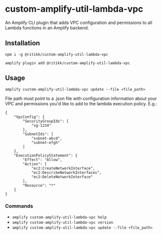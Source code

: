 # custom-amplify-util-lambda-vpc

An Amplify CLI plugin that adds VPC configuration and permissions to all Lambda functions in an Amplify backend.

## Installation

```
npm i -g @ritikk/custom-amplify-util-lambda-vpc

amplify plugin add @ritikk/custom-amplify-util-lambda-vpc
```

## Usage
`amplify custom-amplify-util-lambda-vpc update --file <file_path>`

File path must point to a .json file with configuration information about your VPC and permissions you'd like to add to the lambda execution policy. E.g.:
```
{
    "VpcConfig": {
        "SecurityGroupIds": [
            "sg-1234"
        ],
        "SubnetIds": [
            "subnet-abcd",
            "subnet-efgh"
        ]
    },
    "ExecutionPolicyStatement": {
        "Effect": "Allow",
        "Action": [
            "ec2:CreateNetworkInterface",
            "ec2:DescribeNetworkInterfaces",
            "ec2:DeleteNetworkInterface"
        ],
        "Resource": "*"
    }
}
```

### Commands
- `amplify custom-amplify-util-lambda-vpc help`
- `amplify custom-amplify-util-lambda-vpc version`
- `amplify custom-amplify-util-lambda-vpc update --file <file_path>`


